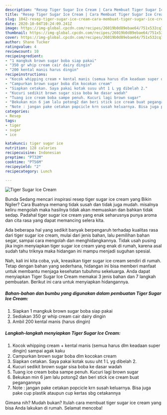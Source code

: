 ```yaml
---
description: "Resep Tiger Sugar Ice Cream | Cara Membuat Tiger Sugar Ice Cream Yang Mudah Dan Praktis"
title: "Resep Tiger Sugar Ice Cream | Cara Membuat Tiger Sugar Ice Cream Yang Mudah Dan Praktis"
slug: 1042-resep-tiger-sugar-ice-cream-cara-membuat-tiger-sugar-ice-cream-yang-mudah-dan-praktis
date: 2020-10-04T10:24:09.241Z
image: https://img-global.cpcdn.com/recipes/26019b0d89ebae64/751x532cq70/tiger-sugar-ice-cream-foto-resep-utama.jpg
thumbnail: https://img-global.cpcdn.com/recipes/26019b0d89ebae64/751x532cq70/tiger-sugar-ice-cream-foto-resep-utama.jpg
cover: https://img-global.cpcdn.com/recipes/26019b0d89ebae64/751x532cq70/tiger-sugar-ice-cream-foto-resep-utama.jpg
author: Shane Tucker
ratingvalue: 4
reviewcount: 10
recipeingredient:
- "1 mangkuk brown sugar boba siap pakai"
- "350 gr whip cream cair dairy dingin"
- "200 kental manis harus dingin"
recipeinstructions:
- "Kocok whipping cream + kental manis (semua harus dlm keadaan super dingin) sampai agak kaku"
- "Campurkan brown sugar boba dlm kocokan cream"
- "Siapkan cetakan. Saya pakai kotak susu uht 1 L yg dibelah 2."
- "Kucuri sedikit brown sugar sisa boba ke dasar wadah"
- "Tuang ice cream boba sampe penuh. Kucuri lagi brown sugar"
- "Bekukan min 6 jam lalu potong2 dan beri stick ice cream buat pegangannya"
- "Note : jangan pake cetakan popcicle krn susah keluarnya. Bisa juga pake cup plastik ataupun cup kertas sbg cetakannya"
categories:
- Resep
tags:
- tiger
- sugar
- ice

katakunci: tiger sugar ice 
nutrition: 128 calories
recipecuisine: Indonesian
preptime: "PT32M"
cooktime: "PT56M"
recipeyield: "2"
recipecategory: Lunch

---
```



![Tiger Sugar Ice Cream](https://img-global.cpcdn.com/recipes/26019b0d89ebae64/751x532cq70/tiger-sugar-ice-cream-foto-resep-utama.jpg)

Bunda Sedang mencari inspirasi resep tiger sugar ice cream yang Bikin Ngiler? Cara Buatnya memang tidak susah dan tidak juga mudah. misalnya keliru mengolah maka hasilnya tidak akan memuaskan dan bahkan tidak sedap. Padahal tiger sugar ice cream yang enak seharusnya punya aroma dan cita rasa yang dapat memancing selera kita.

Ada beberapa hal yang sedikit banyak berpengaruh terhadap kualitas rasa dari tiger sugar ice cream, mulai dari jenis bahan, lalu pemilihan bahan segar, sampai cara mengolah dan menghidangkannya. Tidak usah pusing jika ingin menyiapkan tiger sugar ice cream yang enak di rumah, karena asal sudah tahu triknya maka hidangan ini mampu menjadi suguhan spesial.




Nah, kali ini kita coba, yuk, kreasikan tiger sugar ice cream sendiri di rumah. Tetap dengan bahan yang sederhana, hidangan ini bisa memberi manfaat untuk membantu menjaga kesehatan tubuhmu sekeluarga. Anda dapat menyiapkan Tiger Sugar Ice Cream memakai 3 jenis bahan dan 7 langkah pembuatan. Berikut ini cara untuk menyiapkan hidangannya.

<!--inarticleads1-->

##### Bahan-bahan dan bumbu yang digunakan dalam pembuatan Tiger Sugar Ice Cream:

1. Siapkan 1 mangkuk brown sugar boba siap pakai
1. Sediakan 350 gr whip cream cair dairy dingin
1. Ambil 200 kental manis (harus dingin)




<!--inarticleads2-->

##### Langkah-langkah menyiapkan Tiger Sugar Ice Cream:

1. Kocok whipping cream + kental manis (semua harus dlm keadaan super dingin) sampai agak kaku
1. Campurkan brown sugar boba dlm kocokan cream
1. Siapkan cetakan. Saya pakai kotak susu uht 1 L yg dibelah 2.
1. Kucuri sedikit brown sugar sisa boba ke dasar wadah
1. Tuang ice cream boba sampe penuh. Kucuri lagi brown sugar
1. Bekukan min 6 jam lalu potong2 dan beri stick ice cream buat pegangannya
1. Note : jangan pake cetakan popcicle krn susah keluarnya. Bisa juga pake cup plastik ataupun cup kertas sbg cetakannya




Gimana nih? Mudah bukan? Itulah cara membuat tiger sugar ice cream yang bisa Anda lakukan di rumah. Selamat mencoba!
